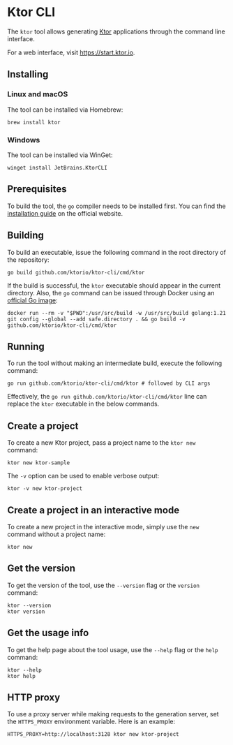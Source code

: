 # Ktor CLI
The `ktor` tool allows generating [Ktor](https://ktor.io/) applications through the command line interface.

For a web interface, visit https://start.ktor.io.

## Installing

### Linux and macOS

The tool can be installed via Homebrew:
```shell
brew install ktor
```

### Windows
The tool can be installed via WinGet:
```shell
winget install JetBrains.KtorCLI
```

## Prerequisites
To build the tool, the `go` compiler needs to be installed first. You can find the [installation guide](https://go.dev/doc/install) on the official website.


## Building
To build an executable, issue the following command in the root directory of the repository:
```shell
go build github.com/ktorio/ktor-cli/cmd/ktor
```

If the build is successful, the `ktor` executable should appear in the current directory.
Also, the `go` command can be issued through Docker using an [official Go image](https://hub.docker.com/_/golang):
```shell
docker run --rm -v "$PWD":/usr/src/build -w /usr/src/build golang:1.21 git config --global --add safe.directory . && go build -v github.com/ktorio/ktor-cli/cmd/ktor
```

## Running
To run the tool without making an intermediate build, execute the following command:
```shell
go run github.com/ktorio/ktor-cli/cmd/ktor # followed by CLI args
```

Effectively, the `go run github.com/ktorio/ktor-cli/cmd/ktor` line can replace the `ktor` executable in the below commands.


## Create a project

To create a new Ktor project, pass a project name to the `ktor new` command:

```
ktor new ktor-sample
```

The `-v` option can be used to enable verbose output:
```shell
ktor -v new ktor-project
```

## Create a project in an interactive mode

To create a new project in the interactive mode, simply use the `new` command without a project name:

```shell
ktor new
```

## Get the version

To get the version of the tool, use the `--version` flag or the `version` command:
```shell
ktor --version
ktor version
```

## Get the usage info

To get the help page about the tool usage, use the `--help` flag or the `help` command:
```shell
ktor --help
ktor help
```

## HTTP proxy

To use a proxy server while making requests to the generation server, set the `HTTPS_PROXY` environment variable. Here is an example:
```shell
HTTPS_PROXY=http://localhost:3128 ktor new ktor-project
```